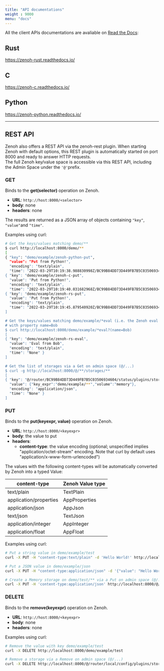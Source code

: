 ```yaml
---
title: "API documentations"
weight : 9000
menu: "docs"
---
```


All the client APIs documentations are avaliable on [Read the Docs](https://readthedocs.org/search/?q=zenoh):

## Rust
https://zenoh-rust.readthedocs.io/

## C
https://zenoh-c.readthedocs.io/

## Python
https://zenoh-python.readthedocs.io/


--------------------

## REST API

Zenoh also offers a REST API via the zenoh-rest plugin. When starting Zenoh with default options,
this REST plugin is automatically started on port 8000 and ready to answer HTTP requests.  
The full Zenoh key/value space is accessible via this REST API, including the Admin Space under the `'@'`prefix.

### GET

Binds to the **get(selector)** operation on Zenoh.

- **URL**: `http://host:8000/<selector>`
- **body**: none
- **headers**: none

The results are returned as a JSON array of objects containing `"key"`, `"value"`and `"time"`.

Examples using curl:

```bash
# Get the keys/values matching demo/**
$ curl http://localhost:8000/demo/**
[
{ "key": "demo/example/zenoh-python-put",
  "value": "Put from Python!",
  "encoding": "text/plain",
  "time": "2022-03-29T10:19:38.988830998Z/BC99B84DD73D449FB7B5C03506934604" },
{ "key": "demo/example/zenoh-c-put",
  "value": "Put from Python!",
  "encoding": "text/plain",
  "time": "2022-03-29T10:19:40.031682968Z/BC99B84DD73D449FB7B5C03506934604" },
{ "key": "demo/example/zenoh-rs-put",
  "value": "Put from Python!",
  "encoding": "text/plain",
  "time": "2022-03-29T10:19:45.879540920Z/BC99B84DD73D449FB7B5C03506934604" },
]

# Get the keys/values matching demo/example/*eval (i.e. the Zenoh eval examples)
# with property name=Bob
$ curl http://localhost:8000/demo/example/*eval?(name=Bob)
[
{ "key": "demo/example/zenoh-rs-eval",
  "value": "Eval from Bob",
  "encoding": "text/plain",
  "time": "None" }
]

# Get the list of storages via a Get on admin space (@/...)
$ curl -g http://localhost:8000/@/**/storages/**
[
{ "key": "@/router/BC99B84DD73D449FB7B5C03506934604/status/plugins/storage_manager/storages/demo",
  "value": {"key_expr":"demo/example/**","volume":"memory"},
  "encoding": "application/json",
  "time": "None" }
]
```


### PUT

Binds to the **put(keyexpr, value)** operation on Zenoh.

- **URL**: `http://host:8000/<keyexpr>`
- **body**: the value to put
- **headers**: 
   - **content-type**: the value encoding (optional; unspecified implies "application/octet-stream" encoding. Note that curl by default uses "application/x-www-form-urlencoded")

The values with the following content-types will be automatically converted by Zenoh into a typed Value:

| content-type             | Zenoh Value type |
| ------------------------ | ---------------- |
| text/plain               | TextPlain        |
| application/properties   | AppProperties    |
| application/json         | AppJson          |
| text/json                | TextJson         |
| application/integer      | AppInteger       |
| application/float        | AppFloat         |

Examples using curl:

  ```bash
  # Put a string value in demo/example/test
  curl -X PUT -H "content-type:text/plain" -d 'Hello World!' http://localhost:8000/demo/example/test

  # Put a JSON value in demo/example/json
  curl -X PUT -H "content-type:application/json" -d '{"value": "Hello World!"}' http://localhost:8000/demo/example/test

  # Create a Memory storage on demo/test/** via a Put on admin space (@/...)
  curl -X PUT -H 'content-type:application/json' http://localhost:8000/@/router/local/config/plugins/storage_manager/storages/demo -d '{key_expr:"demo/test/**", volume:"memory"}' 
  ```

### DELETE

Binds to the **remove(keyexpr)** operation on Zenoh.

- **URL**: `http://host:8000/<keyexpr>`
- **body**: none
- **headers**: none

Examples using curl:

  ```bash
  # Remove the value with key demo/example/test
  curl -X DELETE http://localhost:8000/demo/example/test

  # Remove a storage via a Remove on admin space (@/...)
  curl -X DELETE http://localhost:8000/@/router/local/config/plugins/storage_manager/storages/demo
  ```

